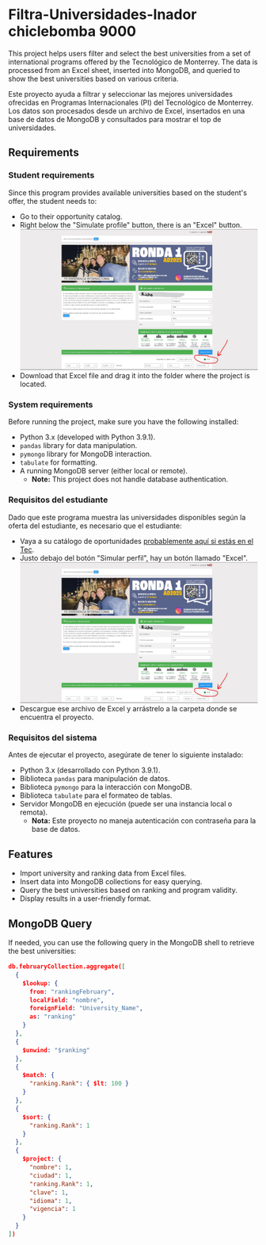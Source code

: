 # Filtra-Universidades-Inador chiclebomba 9000

This project helps users filter and select the best universities from a set of international programs offered by the Tecnológico de Monterrey. The data is processed from an Excel sheet, inserted into MongoDB, and queried to show the best universities based on various criteria.

Este proyecto ayuda a filtrar y seleccionar las mejores universidades ofrecidas en Programas Internacionales (PI) del Tecnológico de Monterrey. Los datos son procesados desde un archivo de Excel, insertados en una base de datos de MongoDB y consultados para mostrar el top de universidades.

## Requirements

### Student requirements

Since this program provides available universities based on the student's offer, the student needs to:
- Go to their opportunity catalog.
- Right below the "Simulate profile" button, there is an "Excel" button.  
![Tutorial Image](images/Readme1.jpg)
- Download that Excel file and drag it into the folder where the project is located.

### System requirements

Before running the project, make sure you have the following installed:

- Python 3.x (developed with Python 3.9.1).
- `pandas` library for data manipulation.
- `pymongo` library for MongoDB interaction.
- `tabulate` for formatting.
- A running MongoDB server (either local or remote).  
  - **Note:** This project does not handle database authentication.

### Requisitos del estudiante  

Dado que este programa muestra las universidades disponibles según la oferta del estudiante, es necesario que el estudiante:

- Vaya a su catálogo de oportunidades [probablemente aquí si estás en el Tec](https://pi.tec.mx/catalogo-oportunidades).  
- Justo debajo del botón "Simular perfil", hay un botón llamado "Excel".  
![Imagen del tutorial](images/Readme1.jpg)  
- Descargue ese archivo de Excel y arrástrelo a la carpeta donde se encuentra el proyecto.

### Requisitos del sistema  

Antes de ejecutar el proyecto, asegúrate de tener lo siguiente instalado:

- Python 3.x (desarrollado con Python 3.9.1).  
- Biblioteca `pandas` para manipulación de datos.  
- Biblioteca `pymongo` para la interacción con MongoDB.  
- Biblioteca `tabulate` para el formateo de tablas.  
- Servidor MongoDB en ejecución (puede ser una instancia local o remota).  
  - **Nota:** Este proyecto no maneja autenticación con contraseña para la base de datos.

## Features

- Import university and ranking data from Excel files.
- Insert data into MongoDB collections for easy querying.
- Query the best universities based on ranking and program validity.
- Display results in a user-friendly format.

## MongoDB Query

If needed, you can use the following query in the MongoDB shell to retrieve the best universities:

```json
db.februaryCollection.aggregate([
  {
    $lookup: {
      from: "rankingFebruary", 
      localField: "nombre",
      foreignField: "University_Name",
      as: "ranking"
    }
  },
  {
    $unwind: "$ranking"
  },
  {
    $match: {
      "ranking.Rank": { $lt: 100 }
    }
  },
  {
    $sort: {
      "ranking.Rank": 1
    }
  },
  {
    $project: {
      "nombre": 1,
      "ciudad": 1,
      "ranking.Rank": 1,
      "clave": 1,
      "idioma": 1,
      "vigencia": 1
    }
  }
])
